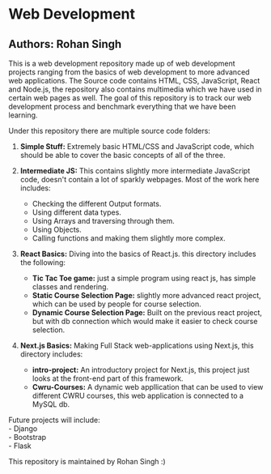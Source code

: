 # Web Development
## Authors: Rohan Singh 

This is a web development repository made up of web development projects ranging from the basics of web development to more advanced web applications. The Source code contains HTML, CSS, JavaScript, React and Node.js, the repository also contains multimedia which we have used in certain web pages as well. The goal of this repository is to track our web development process and benchmark everything that we have been learning.

Under this repository there are multiple source code folders:  

1) **Simple Stuff:** Extremely basic HTML/CSS and JavaScript code, which should be able to cover the basic concepts of all of the three.  

2) **Intermediate JS:** This contains slightly more intermediate JavaScript code, doesn't contain a lot of sparkly webpages. Most of the work here includes:       
    - Checking the different Output formats.  
    - Using different data types.  
    - Using Arrays and traversing through them.  
    - Using Objects.  
    - Calling functions and making them slightly more complex.  

3) **React Basics:** Diving into the basics of React.js. this directory includes the following:  
    - **Tic Tac Toe game:** just a simple program using react js, has simple classes and rendering.  
    - **Static Course Selection Page:** slightly more advanced react project, which can be used by people for course selection.  
    - **Dynamic Course Selection Page:** Built on the previous react project, but with db connection which would make it easier to check course selection.  
4) **Next.js Basics:** Making Full Stack web-applications using Next.js, this directory includes:  
    - **intro-project:** An introductory project for Next.js, this project just looks at the front-end part of this framework.  
    - **Cwru-Courses:** A dynamic web appllication that can be used to view different CWRU courses, this web application is connected to a MySQL db.  

Future projects will include:  
    - Django  
    - Bootstrap  
    - Flask  

This repository is maintained by Rohan Singh :)
 
